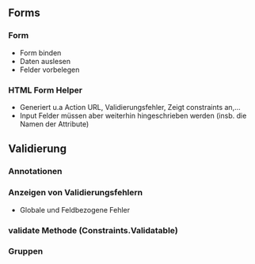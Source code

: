 

## Forms

### Form<T>
* Form binden
* Daten auslesen
* Felder vorbelegen

### HTML Form Helper
* Generiert u.a Action URL, Validierungsfehler, Zeigt constraints an,...
* Input Felder müssen aber weiterhin hingeschrieben werden (insb. die Namen der Attribute)

## Validierung

### Annotationen


### Anzeigen von Validierungsfehlern
* Globale und Feldbezogene Fehler


### validate Methode (Constraints.Validatable)


### Gruppen
